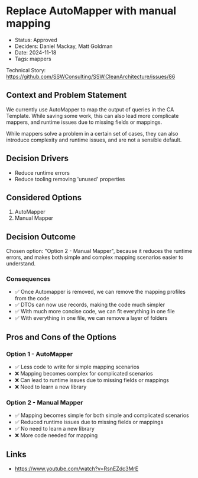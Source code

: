 # Replace AutoMapper with manual mapping

- Status: Approved
- Deciders: Daniel Mackay, Matt Goldman
- Date: 2024-11-18
- Tags: mappers

Technical Story: https://github.com/SSWConsulting/SSW.CleanArchitecture/issues/86

## Context and Problem Statement

We currently use AutoMapper to map the output of queries in the CA Template. While saving some work, this can also lead more complicate mappers, and runtime issues due to missing fields or mappings.

While mappers solve a problem in a certain set of cases, they can also introduce complexity and runtime issues, and are not a sensible default.

## Decision Drivers

- Reduce runtime errors
- Reduce tooling removing 'unused' properties

## Considered Options

1. AutoMapper
2. Manual Mapper

## Decision Outcome

Chosen option: "Option 2 - Manual Mapper", because it reduces the runtime errors, and makes both simple and complex mapping scenarios easier to understand.

### Consequences <!-- optional -->

- ✅ Once Automapper is removed, we can remove the mapping profiles from the code
- ✅ DTOs can now use records, making the code much simpler
- ✅ With much more concise code, we can fit everything in one file
- ✅ With everything in one file, we can remove a layer of folders

## Pros and Cons of the Options

### Option 1 - AutoMapper

- ✅ Less code to write for simple mapping scenarios
- ❌ Mapping becomes complex for complicated scenarios
- ❌ Can lead to runtime issues due to missing fields or mappings
- ❌ Need to learn a new library

### Option 2 - Manual Mapper

- ✅ Mapping becomes simple for both simple and complicated scenarios
- ✅ Reduced runtime issues due to missing fields or mappings
- ✅ No need to learn a new library
- ❌ More code needed for mapping

## Links

- https://www.youtube.com/watch?v=RsnEZdc3MrE
